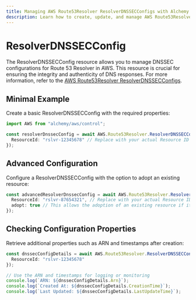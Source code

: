 ```yaml
---
title: Managing AWS Route53Resolver ResolverDNSSECConfigs with Alchemy
description: Learn how to create, update, and manage AWS Route53Resolver ResolverDNSSECConfigs using Alchemy Cloud Control.
---
```


# ResolverDNSSECConfig

The ResolverDNSSECConfig resource allows you to manage DNSSEC configurations for Route 53 Resolver in AWS. This resource is crucial for ensuring the integrity and authenticity of DNS responses. For more information, refer to the [AWS Route53Resolver ResolverDNSSECConfigs](https://docs.aws.amazon.com/route53resolver/latest/userguide/).

## Minimal Example

Create a basic ResolverDNSSECConfig with the required properties:

```ts
import AWS from "alchemy/aws/control";

const resolverDnssecConfig = await AWS.Route53Resolver.ResolverDNSSECConfig("basicDnssecConfig", {
  ResourceId: "rslvr-12345678" // Replace with your actual Resource ID
});
```

## Advanced Configuration

Configure a ResolverDNSSECConfig with the option to adopt an existing resource:

```ts
const advancedResolverDnssecConfig = await AWS.Route53Resolver.ResolverDNSSECConfig("advancedDnssecConfig", {
  ResourceId: "rslvr-87654321", // Replace with your actual Resource ID
  adopt: true // This allows the adoption of an existing resource if it already exists
});
```

## Checking Configuration Properties

Retrieve additional properties such as ARN and timestamps after creation:

```ts
const dnssecConfigDetails = await AWS.Route53Resolver.ResolverDNSSECConfig("dnssecConfigDetails", {
  ResourceId: "rslvr-12345678"
});

// Use the ARN and timestamps for logging or monitoring
console.log(`ARN: ${dnssecConfigDetails.Arn}`);
console.log(`Created At: ${dnssecConfigDetails.CreationTime}`);
console.log(`Last Updated: ${dnssecConfigDetails.LastUpdateTime}`);
```